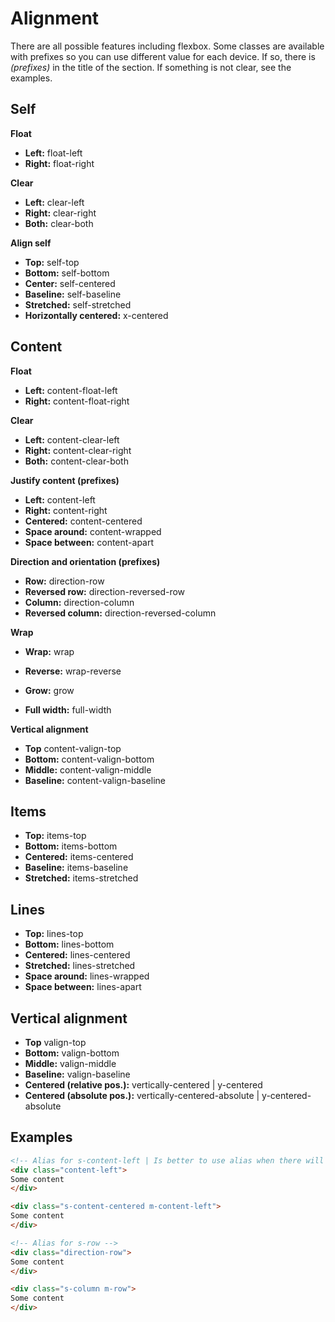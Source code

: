 # Alignment
There are all possible features including flexbox. Some classes are available with prefixes so you can use different value for each device. If so, there is *(prefixes)* in the title of the section. If something is not clear, see the examples.

## Self

**Float**
- **Left:** float-left
- **Right:** float-right
 
**Clear**
- **Left:** clear-left
- **Right:** clear-right
- **Both:** clear-both
 
**Align self**
- **Top:** self-top
- **Bottom:** self-bottom
- **Center:** self-centered
- **Baseline:** self-baseline
- **Stretched:** self-stretched
- **Horizontally centered:** x-centered

## Content

**Float**
- **Left:** content-float-left
- **Right:** content-float-right

**Clear**
- **Left:** content-clear-left
- **Right:** content-clear-right
- **Both:** content-clear-both

**Justify content (prefixes)**
- **Left:** content-left
- **Right:** content-right
- **Centered:** content-centered
- **Space around:** content-wrapped
- **Space between:** content-apart

**Direction and orientation (prefixes)**
- **Row:** direction-row
- **Reversed row:** direction-reversed-row
- **Column:** direction-column
- **Reversed column:** direction-reversed-column


**Wrap**
- **Wrap:** wrap
- **Reverse:** wrap-reverse


- **Grow:** grow
- **Full width:** full-width


**Vertical alignment**
- **Top** content-valign-top
- **Bottom:** content-valign-bottom
- **Middle:** content-valign-middle
- **Baseline:** content-valign-baseline

## Items

- **Top:** items-top
- **Bottom:** items-bottom
- **Centered:** items-centered
- **Baseline:** items-baseline
- **Stretched:** items-stretched

## Lines

- **Top:** lines-top
- **Bottom:** lines-bottom
- **Centered:** lines-centered
- **Stretched:** lines-stretched
- **Space around:** lines-wrapped
- **Space between:** lines-apart

## Vertical alignment

- **Top** valign-top
- **Bottom:** valign-bottom
- **Middle:** valign-middle
- **Baseline:** valign-baseline
- **Centered (relative pos.):** vertically-centered | y-centered
- **Centered (absolute pos.):** vertically-centered-absolute | y-centered-absolute


## Examples

````Html
<!-- Alias for s-content-left | Is better to use alias when there will be no change for other devices -->
<div class="content-left">
Some content
</div>

<div class="s-content-centered m-content-left">
Some content
</div>

<!-- Alias for s-row -->
<div class="direction-row">
Some content
</div>

<div class="s-column m-row">
Some content
</div>
````

